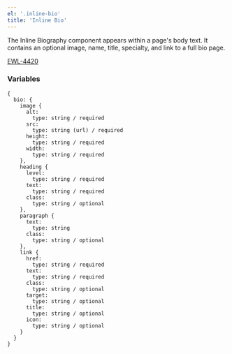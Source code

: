 ```yaml
---
el: '.inline-bio'
title: 'Inline Bio'
---
```

The Inline Biography component appears within a page's body text. It contains an optional image, name, title, specialty, and link to a full bio page.

[EWL-4420](https://issues.ama-assn.org/browse/EWL-4420)

### Variables
~~~
{
  bio: {
    image {
      alt:
        type: string / required
      src:
        type: string (url) / required
      height:
        type: string / required
      width:
        type: string / required
    },
    heading {
      level:
        type: string / required
      text:
        type: string / required
      class:
        type: string / optional
    },
    paragraph {
      text:
        type: string
      class:
        type: string / optional
    },
    link {
      href:
        type: string / required
      text:
        type: string / required
      class:
        type: string / optional
      target:
        type: string / optional
      title:
        type: string / optional
      icon:
        type: string / optional
    }
  }
}

~~~

